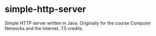# simple-http-server

Simple HTTP server written in Java. Originally for the course Computer Networks and the Internet, 7.5 credits.
